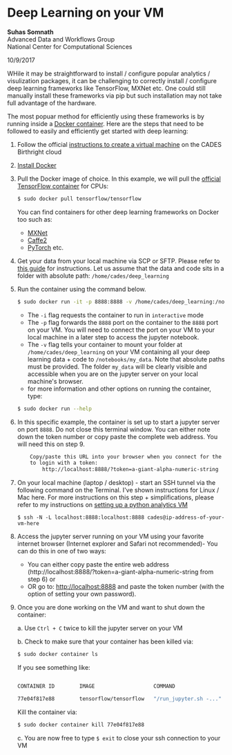 # Deep Learning on your VM

**Suhas Somnath**<br>
Advanced Data and Workflows Group<br>
National Center for Computational Sciences

10/9/2017

WHile it may be straightforward to install / configure popular analytics / visulization packages, it can be challenging to correctly install / configure deep learning frameworks like TensorFlow, MXNet etc. 
One could still manually install these frameworks via pip but such installation may not take full advantage of the hardware. 

The most popuar method for efficiently using these frameworks is by running inside a [Docker container](<https://www.docker.com/what-container>). Here are the steps that need to be followed to easily and efficiently get started with deep learning:
1. Follow the official [instructions to create a virtual machine](http://support.cades.ornl.gov/index.php/birthright-cloud/) on the CADES Birthright cloud
2. [Install Docker](http://support.cades.ornl.gov/user-documentation/_book/openstack/user-tutorials/docker/docker.html>)
3. Pull the Docker image of choice. In this example, we will pull the [official TensorFlow container](https://hub.docker.com/r/tensorflow/tensorflow/) for CPUs:
    ```bash
    $ sudo docker pull tensorflow/tensorflow
    ```
    You can find containers for other deep learning frameworks on Docker too such as:
        
    * [MXNet](http://support.cades.ornl.gov/index.php/birthright-cloud/)
    * [Caffe2](https://hub.docker.com/r/caffe2ai/caffe2/)
    * [PyTorch](https://hub.docker.com/r/digitalgenius/ubuntu-pytorch/) etc.
4. Get your data from your local machine via SCP or SFTP. Please refer to [this guide](./sftp.md) for instructions. Let us assume that the data and code sits in a folder with absolute path: `/home/cades/deep_learning`
5. Run the container using the command below. 
    ```bash
    $ sudo docker run -it -p 8888:8888 -v /home/cades/deep_learning:/notebooks/my_data tensorflow/tensorflow
    ```
    * The `-i` flag requests the container to run in `interactive` mode
    * The `-p` flag forwards the `8888` port on the container to the `8888` port on your VM. You will need to connect the port on your VM to your local machine in a later step to access the jupyter notebook. 
    * The `-v` flag tells your container to mount your folder at `/home/cades/deep_learning` on your VM containing all your deep learning data + code to `/notebooks/my_data`. Note that absolute paths must be provided. The folder `my_data` will be clearly visible and accessible when you are on the jupyter server on your local machine's browser.
    * for more information and other options on running the container, type: 
    ```bash 
    $ sudo docker run --help
    ```
6. In this specific example, the container is set up to start a jupyter server on port `8888`. Do not close this terminal window. You can either note down the token number or copy paste the complete web address. You will need this on step 9.
    ```bash
        Copy/paste this URL into your browser when you connect for the first time,
        to login with a token:
            http://localhost:8888/?token=a-giant-alpha-numeric-string
    ```
7. On your local machine (laptop / desktop) - start an SSH tunnel via the following command on the Terminal. I've shown instructions for Linux / Mac here. For more instructions on this step + simplifications, please refer to my instructions on [setting up a python analytics VM](./python_analytics_server.md)
    ```
    $ ssh -N -L localhost:8888:localhost:8888 cades@ip-address-of-your-vm-here
    ```
8. Access the jupyter server running on your VM using your favorite internet browser (Internet explorer and Safari not recommended)- You can do this in one of two ways:

    * You can either copy paste the entire web address (http://localhost:8888/?token=a-giant-alpha-numeric-string from step 6) or 
    * OR go to: [http://localhost:8888](http://localhost:8888) and paste the token number (with the option of setting your own password). 
  
9. Once you are done working on the VM and want to shut down the container: 

    a. Use `Ctrl + C` twice to kill the jupyter server on your VM
    
    b. Check to make sure that your container has been killed via: 
    
    ```bash
    $ sudo docker container ls
    ```
    
    If you see something like:
        
    ```bash

    CONTAINER ID        IMAGE                   COMMAND                  CREATED             STATUS              PORTS                                                  NAMES

    77e04f817e88        tensorflow/tensorflow   "/run_jupyter.sh -..."   2 minutes ago       Up 2 minutes        6006/tcp, 0.0.0.0:8888->8888/tcp   jovial_albattani
    ```
        
    Kill the container via: 
    ```bash
    $ sudo docker container kill 77e04f817e88
    ```
    
    c. You are now free to type `$ exit` to close your ssh connection to your VM
